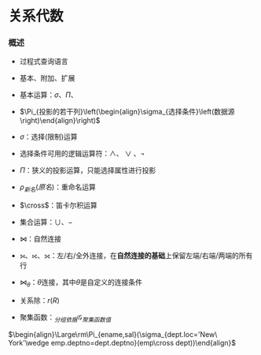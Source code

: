 # 关系代数

### 概述

- 过程式查询语言
- 基本、附加、扩展
- 基本运算：$\sigma、\Pi、$



- $\Pi_{投影的若干列}\left(\begin{align}\sigma_{选择条件}\left(数据源\right)\end{align}\right)$
- $\sigma$：选择(限制)运算
- 选择条件可用的逻辑运算符：$\wedge、\vee、\neg$
- $\Pi$：狭义的投影运算，只能选择属性进行投影
- $\rho_{新名}(原名)$：重命名运算
- $\cross$：笛卡尔积运算
- 集合运算：$\cup、-$
- $\bowtie$：自然连接
- $⟕、⟖、⟗$：左/右/全外连接，在**自然连接的基础**上保留左端/右端/两端的所有行
- $\bowtie_\theta$：$\theta$连接，其中$\theta$是自定义的连接条件
- 关系除：$r(R)$
- 聚集函数：$_{分组依据}\mathcal G_{聚集函数值}$

$\begin{align}\Large\rm\Pi_{ename,sal}(\sigma_{dept.loc='New\ York'\wedge emp.deptno=dept.deptno}(emp\cross dept))\end{align}$